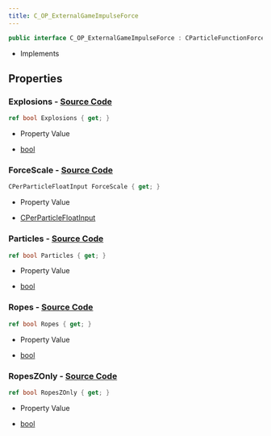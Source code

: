```yaml
---
title: C_OP_ExternalGameImpulseForce
---
```


```csharp
public interface C_OP_ExternalGameImpulseForce : CParticleFunctionForce, CParticleFunction, ISchemaClass<CParticleFunction>, ISchemaClass<CParticleFunctionForce>, ISchemaClass<C_OP_ExternalGameImpulseForce>, ISchemaField, ISchemaClass, INativeHandle
```

- Implements

## Properties

### **Explosions** - [Source Code](https://github.com/swiftly-solution/swiftlys2/blob/main/managed/src/SwiftlyS2.Generated/Schemas/Interfaces/C_OP_ExternalGameImpulseForce.cs#L22)

```csharp
ref bool Explosions { get; }
```

- Property Value

- [bool](https://learn.microsoft.com/dotnet/api/system.boolean)

### **ForceScale** - [Source Code](https://github.com/swiftly-solution/swiftlys2/blob/main/managed/src/SwiftlyS2.Generated/Schemas/Interfaces/C_OP_ExternalGameImpulseForce.cs#L16)

```csharp
CPerParticleFloatInput ForceScale { get; }
```

- Property Value

- [CPerParticleFloatInput](/docs/api/shared/schemadefinitions/cperparticlefloatinput)

### **Particles** - [Source Code](https://github.com/swiftly-solution/swiftlys2/blob/main/managed/src/SwiftlyS2.Generated/Schemas/Interfaces/C_OP_ExternalGameImpulseForce.cs#L24)

```csharp
ref bool Particles { get; }
```

- Property Value

- [bool](https://learn.microsoft.com/dotnet/api/system.boolean)

### **Ropes** - [Source Code](https://github.com/swiftly-solution/swiftlys2/blob/main/managed/src/SwiftlyS2.Generated/Schemas/Interfaces/C_OP_ExternalGameImpulseForce.cs#L18)

```csharp
ref bool Ropes { get; }
```

- Property Value

- [bool](https://learn.microsoft.com/dotnet/api/system.boolean)

### **RopesZOnly** - [Source Code](https://github.com/swiftly-solution/swiftlys2/blob/main/managed/src/SwiftlyS2.Generated/Schemas/Interfaces/C_OP_ExternalGameImpulseForce.cs#L20)

```csharp
ref bool RopesZOnly { get; }
```

- Property Value

- [bool](https://learn.microsoft.com/dotnet/api/system.boolean)

